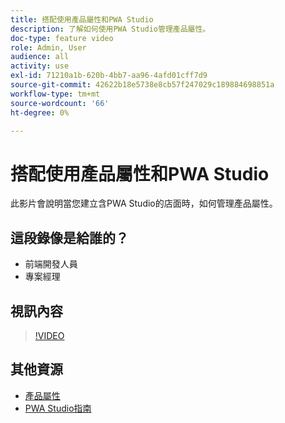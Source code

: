 ```yaml
---
title: 搭配使用產品屬性和PWA Studio
description: 了解如何使用PWA Studio管理產品屬性。
doc-type: feature video
role: Admin, User
audience: all
activity: use
exl-id: 71210a1b-620b-4bb7-aa96-4afd01cff7d9
source-git-commit: 42622b18e5738e8cb57f247029c189884698851a
workflow-type: tm+mt
source-wordcount: '66'
ht-degree: 0%

---
```


# 搭配使用產品屬性和PWA Studio

此影片會說明當您建立含PWA Studio的店面時，如何管理產品屬性。

## 這段錄像是給誰的？

- 前端開發人員
- 專案經理

## 視訊內容

>[!VIDEO](https://video.tv.adobe.com/v/343788?quality=12&learn=on)

## 其他資源

- [產品屬性](https://docs.magento.com/user-guide/stores/attributes-product.html)
- [PWA Studio指南](https://developer.adobe.com/commerce/pwa-studio/)
